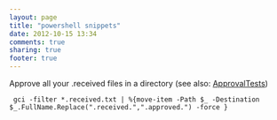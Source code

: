 ```yaml
---
layout: page
title: "powershell snippets"
date: 2012-10-15 13:34
comments: true
sharing: true
footer: true
---
```


Approve all your .received files in a directory (see also: [ApprovalTests](http://approvaltests.sourceforge.net/))

```
 gci -filter *.received.txt | %{move-item -Path $_ -Destination $_.FullName.Replace(".received.",".approved.") -force }
 ```
 